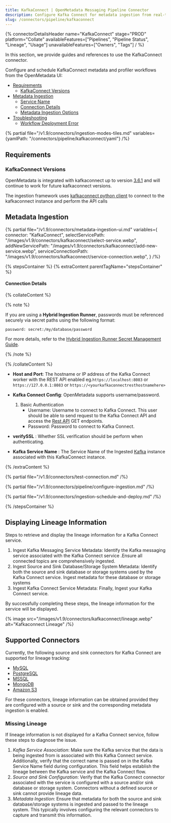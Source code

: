```yaml
---
title: KafkaConnect | OpenMetadata Messaging Pipeline Connector
description: Configure Kafka Connect for metadata ingestion from real-time event streams, schema updates, and topic usage.
slug: /connectors/pipeline/kafkaconnect
---
```


{% connectorDetailsHeader
name="KafkaConnect"
stage="PROD"
platform="Collate"
availableFeatures=["Pipelines", "Pipeline Status", "Lineage", "Usage"]
unavailableFeatures=["Owners", "Tags"]
/ %}


In this section, we provide guides and references to use the KafkaConnect connector.

Configure and schedule KafkaConnect metadata and profiler workflows from the OpenMetadata UI:

- [Requirements](#requirements)
    - [KafkaConnect Versions](#kafkaconnect-versions)
- [Metadata Ingestion](#metadata-ingestion)
    - [Service Name](#service-name)
    - [Connection Details](#connection-details)
    - [Metadata Ingestion Options](#metadata-ingestion-options)
- [Troubleshooting](/connectors/pipeline/glue-pipeline/troubleshooting)
    - [Workflow Deployment Error](#workflow-deployment-error)

{% partial file="/v1.9/connectors/ingestion-modes-tiles.md" variables={yamlPath: "/connectors/pipeline/kafkaconnect/yaml"} /%}

## Requirements

### KafkaConnect Versions

OpenMetadata is integrated with kafkaconnect up to version [3.6.1](https://docs.kafkaconnect.io/getting-started) and will continue to work for future kafkaconnect versions.

The ingestion framework uses [kafkaconnect python client](https://libraries.io/pypi/kafka-connect-py) to connect to the kafkaconnect instance and perform the API calls

## Metadata Ingestion

{% partial 
    file="/v1.9/connectors/metadata-ingestion-ui.md" 
    variables={
        connector: "KafkaConnect", 
        selectServicePath: "/images/v1.9/connectors/kafkaconnect/select-service.webp",
        addNewServicePath: "/images/v1.9/connectors/kafkaconnect/add-new-service.webp",
        serviceConnectionPath: "/images/v1.9/connectors/kafkaconnect/service-connection.webp",
    } 
/%}

{% stepsContainer %}
{% extraContent parentTagName="stepsContainer" %}

#### Connection Details

{% collateContent %}

{% note %} 

If you are using a **Hybrid Ingestion Runner**, passwords must be referenced securely via secret paths using the following format:

```
password: secret:/my/database/password
```
For more details, refer to the [Hybrid Ingestion Runner Secret Management Guide](https://docs.getcollate.io/getting-started/day-1/hybrid-saas/hybrid-ingestion-runner#3.-manage-secrets-securely).

{% /note %}

{% /collateContent %}

- **Host and Port**: The hostname or IP address of the Kafka Connect worker with the REST API enabled eg.`https://localhost:8083` or `https://127.0.0.1:8083` or `https://<yourkafkaconnectresthostnamehere>`

- **Kafka Connect Config**: OpenMetadata supports username/password.
    1. Basic Authentication
        - Username: Username to connect to Kafka Connect. This user should be able to send request to the Kafka Connect API and access the [Rest API](https://docs.confluent.io/platform/current/connect/references/restapi.html) GET endpoints.
        - Password: Password to connect to Kafka Connect.

- **verifySSL** : Whether SSL verification should be perform when authenticating.

- **Kafka Service Name** : The Service Name of the Ingested [Kafka](/connectors/messaging/kafka#4.-name-and-describe-your-service) instance associated with this KafkaConnect instance. 

{% /extraContent %}

{% partial file="/v1.9/connectors/test-connection.md" /%}

{% partial file="/v1.9/connectors/pipeline/configure-ingestion.md" /%}

{% partial file="/v1.9/connectors/ingestion-schedule-and-deploy.md" /%}

{% /stepsContainer %}

## Displaying Lineage Information
Steps to retrieve and display the lineage information for a Kafka Connect service.
1. Ingest Kafka Messaging Service Metadata: Identify the Kafka messaging service associated with the Kafka Connect service .Ensure all connected topics are comprehensively ingested.
2. Ingest Source and Sink Database/Storage System Metadata: Identify both the source and sink database or storage systems used by the Kafka Connect service. Ingest metadata for these database or storage systems
3. Ingest Kafka Connect Service Metadata: Finally, Ingest your Kafka Connect service.

By successfully completing these steps, the lineage information for the service will be displayed.

{% image
  src="/images/v1.9/connectors/kafkaconnect/lineage.webp"
  alt="Kafkaconnect Lineage" /%}


## Supported Connectors
Currently, the following source and sink connectors for Kafka Connect are supported for lineage tracking:
* [MySQL](/connectors/database/mysql)
* [PostgreSQL](/connectors/database/postgres)
* [MSSQL](/connectors/database/mssql)
* [MongoDB](/connectors/database/mongodb)
* [Amazon S3](/connectors/storage/s3)

For these connectors, lineage information can be obtained provided they are configured with a source or sink and the corresponding metadata ingestion is enabled.

### Missing Lineage
If lineage information is not displayed for a Kafka Connect service, follow these steps to diagnose the issue.
1. *Kafka Service Association*: Make sure the Kafka service that the data is being ingested from is associated with this Kafka Connect service. Additionally, verify that the correct name is passed on in the Kafka Service Name field during configuration. This field helps establish the lineage between the Kafka service and the Kafka Connect flow.
2. *Source and Sink Configuration*: Verify that the Kafka Connect connector associated with the service is configured with a source and/or sink database or storage system. Connectors without a defined source or sink cannot provide lineage data.
3. *Metadata Ingestion*: Ensure that metadata for both the source and sink database/storage systems is ingested and passed to the lineage system. This typically involves configuring the relevant connectors to capture and transmit this information.
